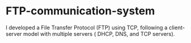 # FTP-communication-system
I developed a File Transfer Protocol (FTP) using TCP, following a client-server model with multiple servers ( DHCP, DNS, and TCP servers).

